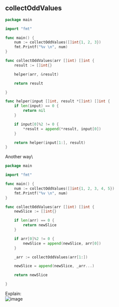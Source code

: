 ## collectOddValues
```go
package main

import "fmt"

func main() {
	num := collectOddValues([]int{1, 2, 3})
	fmt.Printf("%v \n", num)
}

func collectOddValues(arr []int) []int {
	result := []int{}

	helper(arr, &result)

	return result

}

func helper(input []int, result *[]int) []int {
	if len(input) == 0 {
		return nil
	}

	if input[0]%2 != 0 {
		*result = append(*result, input[0])
	}

	return helper(input[1:], result)
}

```

Another way\
```go
package main

import "fmt"

func main() {
	num := collectOddValues([]int{1, 2, 3, 4, 5})
	fmt.Printf("%v \n", num)
}

func collectOddValues(arr []int) []int {
	newSlice := []int{}

	if len(arr) == 0 {
		return newSlice
	}

	if arr[0]%2 != 0 {
		newSlice = append(newSlice, arr[0])
	}

	_arr := collectOddValues(arr[1:])

	newSlice = append(newSlice, _arr...)

	return newSlice

}
```

Explain:\
![image](https://user-images.githubusercontent.com/61721550/164599706-33fa0e9b-fb90-4db2-af6b-877416ad4367.png)



